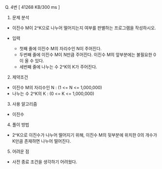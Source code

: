Q. 4번 [ 41268 KB/300 ms ]

1. 문제 분석
- 이진수 M이 2^K으로 나누어 떨어지는지 여부를 판별하는 프로그램을 작성하시오.


- 입력
  - 첫째 줄에 이진수 M의 자리수인 N이 주어진다.
  - 두번째 줄에 이진수 M이 N만큼 주어진다. 이진수 M의 앞부분에는 불필요한 0이 올 수 있다.
  - 세번째 줄에 나누는 수 2^K의 K가 주어진다.

2. 제약조건
- 이진수 M의 자리수인 N : (1 <= N <= 1,000,000)
- 나누는 수 2^K의 K : (0 <= K <= 1,000,000)

3. 사용 알고리즘
- 이진수

4. 풀이 방법
- 2^K으로 이진수가 나누어 떨어지기 위해, 이진수 M의 뒷부분에 위치한 0의 개수가 K만큼 존재하면 나누어 떨어진다.

5. 어려운 점
- 사전 종료 조건을 생각하기 어려웠다.